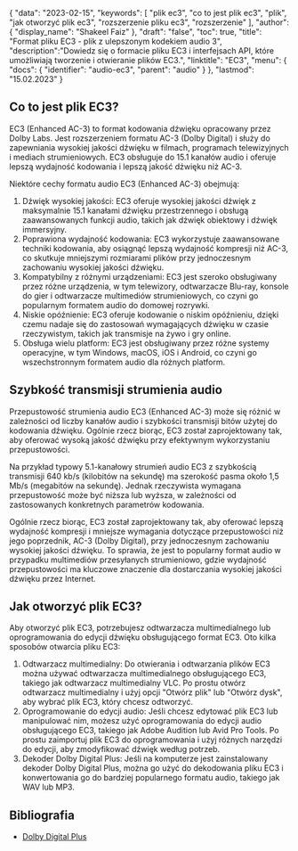 {
"data": "2023-02-15",
  "keywords": [
"plik ec3",
"co to jest plik ec3",
"plik",
"jak otworzyć plik ec3",
"rozszerzenie pliku ec3",
"rozszerzenie"
],
  "author": {
"display_name": "Shakeel Faiz"
},
"draft": "false",
"toc": true,
"title": "Format pliku EC3 - plik z ulepszonym kodekiem audio 3",
  "description":"Dowiedz się o formacie pliku EC3 i interfejsach API, które umożliwiają tworzenie i otwieranie plików EC3.",
  "linktitle": "EC3",
  "menu": {
    "docs": {
      "identifier": "audio-ec3",
      "parent": "audio"
}
},
"lastmod": "15.02.2023"
}

## Co to jest plik EC3?

EC3 (Enhanced AC-3) to format kodowania dźwięku opracowany przez Dolby Labs. Jest rozszerzeniem formatu AC-3 (Dolby Digital) i służy do zapewniania wysokiej jakości dźwięku w filmach, programach telewizyjnych i mediach strumieniowych. EC3 obsługuje do 15.1 kanałów audio i oferuje lepszą wydajność kodowania i lepszą jakość dźwięku niż AC-3.

Niektóre cechy formatu audio EC3 (Enhanced AC-3) obejmują:

1. Dźwięk wysokiej jakości: EC3 oferuje wysokiej jakości dźwięk z maksymalnie 15.1 kanałami dźwięku przestrzennego i obsługą zaawansowanych funkcji audio, takich jak dźwięk obiektowy i dźwięk immersyjny.
2. Poprawiona wydajność kodowania: EC3 wykorzystuje zaawansowane techniki kodowania, aby osiągnąć lepszą wydajność kompresji niż AC-3, co skutkuje mniejszymi rozmiarami plików przy jednoczesnym zachowaniu wysokiej jakości dźwięku.
3. Kompatybilny z różnymi urządzeniami: EC3 jest szeroko obsługiwany przez różne urządzenia, w tym telewizory, odtwarzacze Blu-ray, konsole do gier i odtwarzacze multimediów strumieniowych, co czyni go popularnym formatem audio do domowej rozrywki.
4. Niskie opóźnienie: EC3 oferuje kodowanie o niskim opóźnieniu, dzięki czemu nadaje się do zastosowań wymagających dźwięku w czasie rzeczywistym, takich jak transmisje na żywo i gry online.
5. Obsługa wielu platform: EC3 jest obsługiwany przez różne systemy operacyjne, w tym Windows, macOS, iOS i Android, co czyni go wszechstronnym formatem audio dla różnych platform.

## Szybkość transmisji strumienia audio

Przepustowość strumienia audio EC3 (Enhanced AC-3) może się różnić w zależności od liczby kanałów audio i szybkości transmisji bitów użytej do kodowania dźwięku. Ogólnie rzecz biorąc, EC3 został zaprojektowany tak, aby oferować wysoką jakość dźwięku przy efektywnym wykorzystaniu przepustowości.

Na przykład typowy 5.1-kanałowy strumień audio EC3 z szybkością transmisji 640 kb/s (kilobitów na sekundę) ma szerokość pasma około 1,5 Mb/s (megabitów na sekundę). Jednak rzeczywista wymagana przepustowość może być niższa lub wyższa, w zależności od zastosowanych konkretnych parametrów kodowania.

Ogólnie rzecz biorąc, EC3 został zaprojektowany tak, aby oferować lepszą wydajność kompresji i mniejsze wymagania dotyczące przepustowości niż jego poprzednik, AC-3 (Dolby Digital), przy jednoczesnym zachowaniu wysokiej jakości dźwięku. To sprawia, że jest to popularny format audio w przypadku multimediów przesyłanych strumieniowo, gdzie wydajność przepustowości ma kluczowe znaczenie dla dostarczania wysokiej jakości dźwięku przez Internet.

## Jak otworzyć plik EC3?

Aby otworzyć plik EC3, potrzebujesz odtwarzacza multimedialnego lub oprogramowania do edycji dźwięku obsługującego format EC3. Oto kilka sposobów otwarcia pliku EC3:

1. Odtwarzacz multimedialny: Do otwierania i odtwarzania plików EC3 można używać odtwarzacza multimedialnego obsługującego EC3, takiego jak odtwarzacz multimedialny VLC. Po prostu otwórz odtwarzacz multimedialny i użyj opcji "Otwórz plik" lub "Otwórz dysk", aby wybrać plik EC3, który chcesz odtworzyć.
2. Oprogramowanie do edycji audio: Jeśli chcesz edytować plik EC3 lub manipulować nim, możesz użyć oprogramowania do edycji audio obsługującego EC3, takiego jak Adobe Audition lub Avid Pro Tools. Po prostu zaimportuj plik EC3 do oprogramowania i użyj różnych narzędzi do edycji, aby zmodyfikować dźwięk według potrzeb.
3. Dekoder Dolby Digital Plus: Jeśli na komputerze jest zainstalowany dekoder Dolby Digital Plus, można go użyć do dekodowania pliku EC3 i konwertowania go do bardziej popularnego formatu audio, takiego jak WAV lub MP3.

## Bibliografia
* [Dolby Digital Plus](https://en.wikipedia.org/wiki/Dolby_Digital_Plus)

